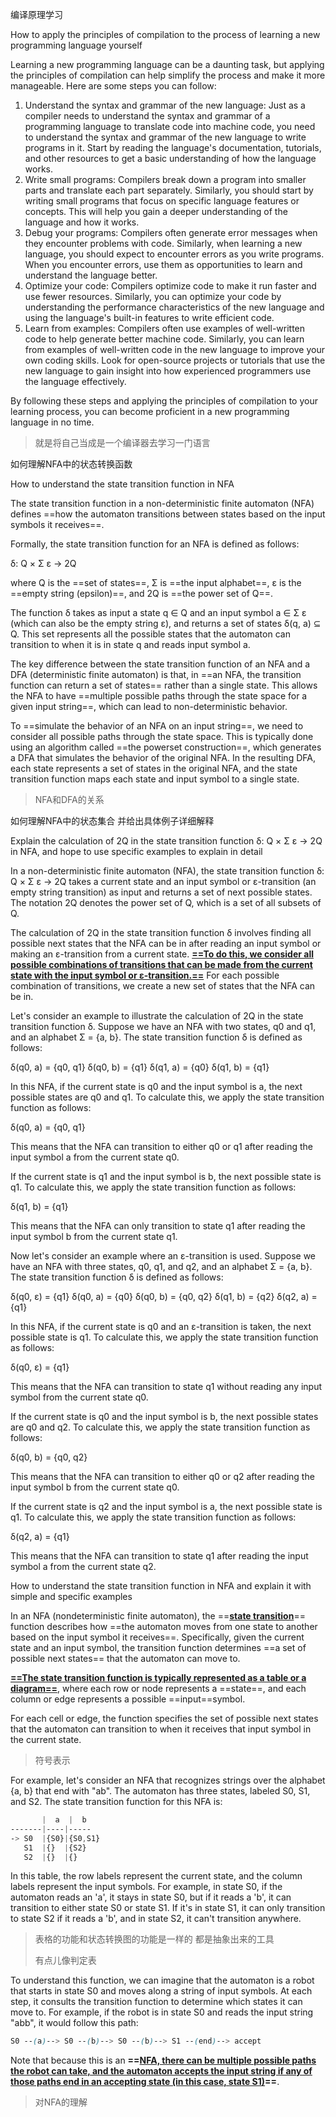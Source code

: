 编译原理学习

How to apply the principles of compilation to the process of learning a new programming language yourself

Learning a new programming language can be a daunting task, but applying the principles of compilation can help simplify the process and make it more manageable. Here are some steps you can follow:

1. Understand the syntax and grammar of the new language: Just as a compiler needs to understand the syntax and grammar of a programming language to translate code into machine code, you need to understand the syntax and grammar of the new language to write programs in it. Start by reading the language's documentation, tutorials, and other resources to get a basic understanding of how the language works.
2. Write small programs: Compilers break down a program into smaller parts and translate each part separately. Similarly, you should start by writing small programs that focus on specific language features or concepts. This will help you gain a deeper understanding of the language and how it works.
3. Debug your programs: Compilers often generate error messages when they encounter problems with code. Similarly, when learning a new language, you should expect to encounter errors as you write programs. When you encounter errors, use them as opportunities to learn and understand the language better.
4. Optimize your code: Compilers optimize code to make it run faster and use fewer resources. Similarly, you can optimize your code by understanding the performance characteristics of the new language and using the language's built-in features to write efficient code.
5. Learn from examples: Compilers often use examples of well-written code to help generate better machine code. Similarly, you can learn from examples of well-written code in the new language to improve your own coding skills. Look for open-source projects or tutorials that use the new language to gain insight into how experienced programmers use the language effectively.

By following these steps and applying the principles of compilation to your learning process, you can become proficient in a new programming language in no time.

> 就是将自己当成是一个编译器去学习一门语言



如何理解NFA中的状态转换函数

How to understand the state transition function in NFA

The state transition function in a non-deterministic finite automaton (NFA) defines ==how the automaton transitions between states based on the input symbols it receives==.

Formally, the state transition function for an NFA is defined as follows:

δ: Q × Σ ε → 2Q

where Q is the ==set of states==, Σ is ==the input alphabet==, ε is the ==empty string (epsilon)==, and 2Q is ==the power set of Q==.

The function δ takes as input a state q ∈ Q and an input symbol a ∈ Σ ε (which can also be the empty string ε), and returns a set of states δ(q, a) ⊆ Q. This set represents all the possible states that the automaton can transition to when it is in state q and reads input symbol a.



The key difference between the state transition function of an NFA and a DFA (deterministic finite automaton) is that, in ==an NFA, the transition function can return a set of states== rather than a single state. This allows the NFA to have ==multiple possible paths through the state space for a given input string==, which can lead to non-deterministic behavior.

To ==simulate the behavior of an NFA on an input string==, we need to consider all possible paths through the state space. This is typically done using an algorithm called ==the powerset construction==, which generates a DFA that simulates the behavior of the original NFA. In the resulting DFA, each state represents a set of states in the original NFA, and the state transition function maps each state and input symbol to a single state.

> NFA和DFA的关系



如何理解NFA中的状态集合 并给出具体例子详细解释

Explain the calculation of 2Q in the state transition function δ: Q × Σ ε → 2Q in NFA, and hope to use specific examples to explain in detail

In a non-deterministic finite automaton (NFA), the state transition function δ: Q × Σ ε → 2Q takes a current state and an input symbol or ε-transition (an empty string transition) as input and returns a set of next possible states. The notation 2Q denotes the power set of Q, which is a set of all subsets of Q.

The calculation of 2Q in the state transition function δ involves finding all possible next states that the NFA can be in after reading an input symbol or making an ε-transition from a current state. **<u>==To do this, we consider all possible combinations of transitions that can be made from the current state with the input symbol or ε-transition.==</u>** For each possible combination of transitions, we create a new set of states that the NFA can be in.

Let's consider an example to illustrate the calculation of 2Q in the state transition function δ. Suppose we have an NFA with two states, q0 and q1, and an alphabet Σ = {a, b}. The state transition function δ is defined as follows:

δ(q0, a) = {q0, q1} δ(q0, b) = {q1} δ(q1, a) = {q0} δ(q1, b) = {q1}

In this NFA, if the current state is q0 and the input symbol is a, the next possible states are q0 and q1. To calculate this, we apply the state transition function as follows:

δ(q0, a) = {q0, q1}

This means that the NFA can transition to either q0 or q1 after reading the input symbol a from the current state q0.

If the current state is q1 and the input symbol is b, the next possible state is q1. To calculate this, we apply the state transition function as follows:

δ(q1, b) = {q1}

This means that the NFA can only transition to state q1 after reading the input symbol b from the current state q1.

Now let's consider an example where an ε-transition is used. Suppose we have an NFA with three states, q0, q1, and q2, and an alphabet Σ = {a, b}. The state transition function δ is defined as follows:

δ(q0, ε) = {q1} δ(q0, a) = {q0} δ(q0, b) = {q0, q2} δ(q1, b) = {q2} δ(q2, a) = {q1}

In this NFA, if the current state is q0 and an ε-transition is taken, the next possible state is q1. To calculate this, we apply the state transition function as follows:

δ(q0, ε) = {q1}

This means that the NFA can transition to state q1 without reading any input symbol from the current state q0.

If the current state is q0 and the input symbol is b, the next possible states are q0 and q2. To calculate this, we apply the state transition function as follows:

δ(q0, b) = {q0, q2}

This means that the NFA can transition to either q0 or q2 after reading the input symbol b from the current state q0.

If the current state is q2 and the input symbol is a, the next possible state is q1. To calculate this, we apply the state transition function as follows:

δ(q2, a) = {q1}

This means that the NFA can transition to state q1 after reading the input symbol a from the current state q2.











How to understand the state transition function in NFA and explain it with simple and specific examples

In an NFA (nondeterministic finite automaton), the ==**<u>state transition</u>**== function describes how ==the automaton moves from one state to another based on the input symbol it receives==. Specifically, given the current state and an input symbol, the transition function determines ==a set of possible next states== that the automaton can move to.

<u>**==The state transition function is typically represented as a table or a diagram==**</u>, where each row or node represents a ==state==, and each column or edge represents a possible ==input==symbol. 

For each cell or edge, the function specifies the set of possible next states that the automaton can transition to when it receives that input symbol in the current state.

> 符号表示

For example, let's consider an NFA that recognizes strings over the alphabet {a, b} that end with "ab". The automaton has three states, labeled S0, S1, and S2. The state transition function for this NFA is:

```css
       |  a  |  b  
-------|----|-----
-> S0  |{S0}|{S0,S1}
   S1  |{}  |{S2}
   S2  |{}  |{}
```

In this table, the row labels represent the current state, and the column labels represent the input symbols. For example, in state S0, if the automaton reads an 'a', it stays in state S0, but if it reads a 'b', it can transition to either state S0 or state S1. If it's in state S1, it can only transition to state S2 if it reads a 'b', and in state S2, it can't transition anywhere.

> 表格的功能和状态转换图的功能是一样的 都是抽象出来的工具
>
> 有点儿像判定表

To understand this function, we can imagine that the automaton is a robot that starts in state S0 and moves along a string of input symbols. At each step, it consults the transition function to determine which states it can move to. For example, if the robot is in state S0 and reads the input string "abb", it would follow this path:

```scss
S0 --(a)--> S0 --(b)--> S0 --(b)--> S1 --(end)--> accept
```

Note that because this is an **==<u>NFA, there can be multiple possible paths the robot can take, and the automaton accepts the input string if any of those paths end in an accepting state (in this case, state S1)</u>==**.

> 对NFA的理解





